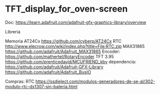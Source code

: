 # TFT_display_for_oven-screen

Doc:
https://learn.adafruit.com/adafruit-gfx-graphics-library/overview



Libreria

Memoria AT24Cx
https://github.com/cyberp/AT24Cx
RTC
http://www.elecrow.com/wiki/index.php?title=File:RTC.zip
MAX31865
https://github.com/adafruit/Adafruit_MAX31865
Encoder:
    https://github.com/mathertel/RotaryEncoder
TFT 3.95
    https://github.com/prenticedavid/MCUFRIEND_kbv
    dependencia:
        https://github.com/adafruit/Adafruit-GFX-Library
        https://github.com/adafruit/Adafruit_BusIO



Compras:
RTC
    https://ssdielect.com/modulos-generadores-de-se-al/302-modulo-rtc-ds1307-sin-bateria.html

